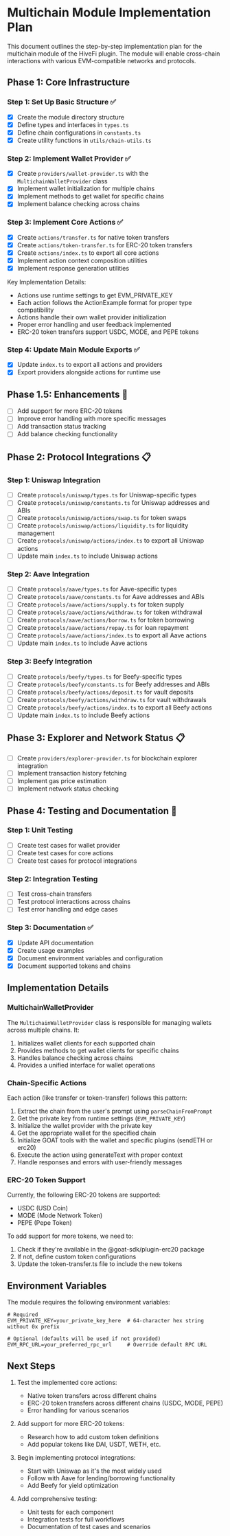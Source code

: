 # Multichain Module Implementation Plan

This document outlines the step-by-step implementation plan for the multichain module of the HiveFi plugin. The module will enable cross-chain interactions with various EVM-compatible networks and protocols.

## Phase 1: Core Infrastructure

### Step 1: Set Up Basic Structure ✅
- [x] Create the module directory structure
- [x] Define types and interfaces in `types.ts`
- [x] Define chain configurations in `constants.ts`
- [x] Create utility functions in `utils/chain-utils.ts`

### Step 2: Implement Wallet Provider ✅
- [x] Create `providers/wallet-provider.ts` with the `MultichainWalletProvider` class
- [x] Implement wallet initialization for multiple chains
- [x] Implement methods to get wallet for specific chains
- [x] Implement balance checking across chains

### Step 3: Implement Core Actions ✅
- [x] Create `actions/transfer.ts` for native token transfers
- [x] Create `actions/token-transfer.ts` for ERC-20 token transfers
- [x] Create `actions/index.ts` to export all core actions
- [x] Implement action context composition utilities
- [x] Implement response generation utilities

Key Implementation Details:
- Actions use runtime settings to get EVM_PRIVATE_KEY
- Each action follows the ActionExample format for proper type compatibility
- Actions handle their own wallet provider initialization
- Proper error handling and user feedback implemented
- ERC-20 token transfers support USDC, MODE, and PEPE tokens

### Step 4: Update Main Module Exports ✅
- [x] Update `index.ts` to export all actions and providers
- [x] Export providers alongside actions for runtime use

## Phase 1.5: Enhancements 🔄
- [ ] Add support for more ERC-20 tokens
- [ ] Improve error handling with more specific messages
- [ ] Add transaction status tracking
- [ ] Add balance checking functionality

## Phase 2: Protocol Integrations 📋

### Step 1: Uniswap Integration
- [ ] Create `protocols/uniswap/types.ts` for Uniswap-specific types
- [ ] Create `protocols/uniswap/constants.ts` for Uniswap addresses and ABIs
- [ ] Create `protocols/uniswap/actions/swap.ts` for token swaps
- [ ] Create `protocols/uniswap/actions/liquidity.ts` for liquidity management
- [ ] Create `protocols/uniswap/actions/index.ts` to export all Uniswap actions
- [ ] Update main `index.ts` to include Uniswap actions

### Step 2: Aave Integration
- [ ] Create `protocols/aave/types.ts` for Aave-specific types
- [ ] Create `protocols/aave/constants.ts` for Aave addresses and ABIs
- [ ] Create `protocols/aave/actions/supply.ts` for token supply
- [ ] Create `protocols/aave/actions/withdraw.ts` for token withdrawal
- [ ] Create `protocols/aave/actions/borrow.ts` for token borrowing
- [ ] Create `protocols/aave/actions/repay.ts` for loan repayment
- [ ] Create `protocols/aave/actions/index.ts` to export all Aave actions
- [ ] Update main `index.ts` to include Aave actions

### Step 3: Beefy Integration
- [ ] Create `protocols/beefy/types.ts` for Beefy-specific types
- [ ] Create `protocols/beefy/constants.ts` for Beefy addresses and ABIs
- [ ] Create `protocols/beefy/actions/deposit.ts` for vault deposits
- [ ] Create `protocols/beefy/actions/withdraw.ts` for vault withdrawals
- [ ] Create `protocols/beefy/actions/index.ts` to export all Beefy actions
- [ ] Update main `index.ts` to include Beefy actions

## Phase 3: Explorer and Network Status 📋

- [ ] Create `providers/explorer-provider.ts` for blockchain explorer integration
- [ ] Implement transaction history fetching
- [ ] Implement gas price estimation
- [ ] Implement network status checking

## Phase 4: Testing and Documentation 🔄

### Step 1: Unit Testing
- [ ] Create test cases for wallet provider
- [ ] Create test cases for core actions
- [ ] Create test cases for protocol integrations

### Step 2: Integration Testing
- [ ] Test cross-chain transfers
- [ ] Test protocol interactions across chains
- [ ] Test error handling and edge cases

### Step 3: Documentation ✅
- [x] Update API documentation
- [x] Create usage examples
- [x] Document environment variables and configuration
- [x] Document supported tokens and chains

## Implementation Details

### MultichainWalletProvider

The `MultichainWalletProvider` class is responsible for managing wallets across multiple chains. It:

1. Initializes wallet clients for each supported chain
2. Provides methods to get wallet clients for specific chains
3. Handles balance checking across chains
4. Provides a unified interface for wallet operations

### Chain-Specific Actions

Each action (like transfer or token-transfer) follows this pattern:

1. Extract the chain from the user's prompt using `parseChainFromPrompt`
2. Get the private key from runtime settings (`EVM_PRIVATE_KEY`)
3. Initialize the wallet provider with the private key
4. Get the appropriate wallet for the specified chain
5. Initialize GOAT tools with the wallet and specific plugins (sendETH or erc20)
6. Execute the action using generateText with proper context
7. Handle responses and errors with user-friendly messages

### ERC-20 Token Support

Currently, the following ERC-20 tokens are supported:
- USDC (USD Coin)
- MODE (Mode Network Token)
- PEPE (Pepe Token)

To add support for more tokens, we need to:
1. Check if they're available in the @goat-sdk/plugin-erc20 package
2. If not, define custom token configurations
3. Update the token-transfer.ts file to include the new tokens

## Environment Variables

The module requires the following environment variables:

```
# Required
EVM_PRIVATE_KEY=your_private_key_here  # 64-character hex string without 0x prefix

# Optional (defaults will be used if not provided)
EVM_RPC_URL=your_preferred_rpc_url     # Override default RPC URL
```

## Next Steps

1. Test the implemented core actions:
   - Native token transfers across different chains
   - ERC-20 token transfers across different chains (USDC, MODE, PEPE)
   - Error handling for various scenarios

2. Add support for more ERC-20 tokens:
   - Research how to add custom token definitions
   - Add popular tokens like DAI, USDT, WETH, etc.

3. Begin implementing protocol integrations:
   - Start with Uniswap as it's the most widely used
   - Follow with Aave for lending/borrowing functionality
   - Add Beefy for yield optimization

4. Add comprehensive testing:
   - Unit tests for each component
   - Integration tests for full workflows
   - Documentation of test cases and scenarios
